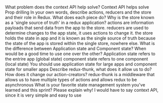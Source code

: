 What problem does the context API help solve?
Context API helps solve Prop drilling
In your own words, describe actions, reducers and the store and their role in Redux. What does each piece do? Why is the store known as a 'single source of truth' in a redux application?
actions are information payloads that send data from the app to the store.
reducers are used to determine changes to the app state, it uses actions to change it.
the store holds the state in app and it is known as the single source of truth because the state of the app is stored within the single store, nowhere else.
What is the difference between Application state and Component state? When would be a good time to use one over the other?
Application state refers to the entrire app (global state)
component state refers to one component (local state)
You should use application state for large apps and component state for smaller apps
Describe redux-thunk, what does it allow us to do? How does it change our action-creators?
redux-thunk is a middleware that allows us to have multiple types of actions and allows redux to be asynchronous
What is your favorite state management system you've learned and this sprint? Please explain why!
I would have to say context API, since it is very simple and easy to use
